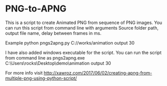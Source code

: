 # PNG-to-APNG
This is a script to create Animated PNG from sequence of PNG images.
You can run this script from command line with arguments Source folder path, output file name, delay between frames in ms.

Example
python pngs2apng.py C://works/animation output 30

I have also added windows executable for the script. 
You can run the script from command line as 
pngs2apng.exe C:\Users\rocks\Desktop\demo\animation output 30

For more info visit http://xawroz.com/2017/06/02/creating-apng-from-multiple-png-using-python-script/
